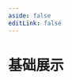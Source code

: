 ```yaml
---
aside: false
editLink: false
---
```


# 基础展示

<script setup>
import Chart from '../components/sample/Chart.vue'
import { js, html } from '../components/sample/basic/index.js'
</script>
<Chart :js="js" :html="html"/>

<!--@include: @/components/sample/basic/index.md-->
